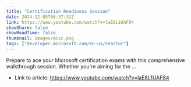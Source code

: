 ```yaml
---
title: "Certification Readiness Session"
date: 2024-12-05T06:37:32Z
link: https://www.youtube.com/watch?v=laE8L1UAF84
showShare: false
showReadTime: false
thumbnail: images/misc.png
tags: ["developer.microsoft.com/en-us/reactor"]
---
```

Prepare to ace your Microsoft certification exams with this comprehensive walkthrough session. Whether you're aiming for the ...

- Link to article: https://www.youtube.com/watch?v=laE8L1UAF84
